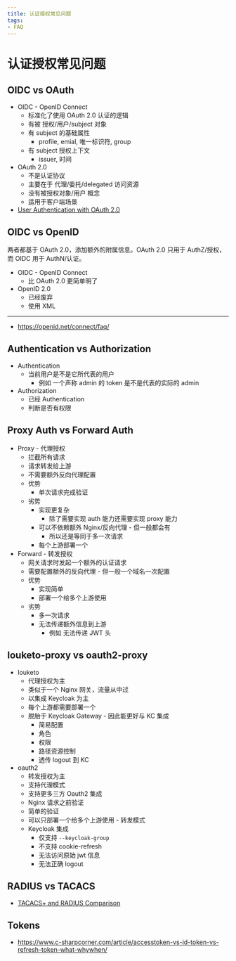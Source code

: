 ```yaml
---
title: 认证授权常见问题
tags:
- FAQ
---
```


# 认证授权常见问题

## OIDC vs OAuth

- OIDC - OpenID Connect
  - 标准化了使用 OAuth 2.0 认证的逻辑
  - 有被 授权/用户/subject 对象
  - 有 subject 的基础属性
    - profile, emial, 唯一标识符, group
  - 有 subject 授权上下文
    - issuer, 时间
- OAuth 2.0
  - 不是认证协议
  - 主要在于 代理/委托/delegated 访问资源
  - 没有被授权对象/用户 概念
  - 适用于客户端场景
- [User Authentication with OAuth 2.0](https://oauth.net/articles/authentication/)

## OIDC vs OpenID

两者都基于 OAuth 2.0，添加额外的附属信息。OAuth 2.0 只用于 AuthZ/授权，而 OIDC 用于 AuthN/认证。

- OIDC - OpenID Connect
  - 比 OAuth 2.0 更简单明了
- OpenID 2.0
  - 已经废弃
  - 使用 XML

---

- https://openid.net/connect/faq/

## Authentication vs Authorization

- Authentication
  - 当前用户是不是它所代表的用户
    - 例如 一个声称 admin 的 token 是不是代表的实际的 admin
- Authorization
  - 已经 Authentication
  - 判断是否有权限

## Proxy Auth vs Forward Auth

- Proxy - 代理授权
  - 拦截所有请求
  - 请求转发给上游
  - 不需要额外反向代理配置
  - 优势
    - 单次请求完成验证
  - 劣势
    - 实现更复杂
      - 除了需要实现 auth 能力还需要实现 proxy 能力
    - 可以不依赖额外 Nginx/反向代理 - 但一般都会有
      - 所以还是等同于多一次请求
    - 每个上游部署一个
- Forward - 转发授权
  - 网关请求时发起一个额外的认证请求
  - 需要配置额外的反向代理 - 但一般一个域名一次配置
  - 优势
    - 实现简单
    - 部署一个给多个上游使用
  - 劣势
    - 多一次请求
    - 无法传递额外信息到上游
      - 例如 无法传递 JWT 头

## louketo-proxy vs oauth2-proxy

- louketo
  - 代理授权为主
  - 类似于一个 Nginx 网关，流量从中过
  - 以集成 Keycloak 为主
  - 每个上游都需要部署一个
  - 脱胎于 Keycloak Gateway - 因此能更好与 KC 集成
    - 简易配置
    - 角色
    - 权限
    - 路径资源控制
    - 透传 logout 到 KC
- oauth2
  - 转发授权为主
  - 支持代理模式
  - 支持更多三方 Oauth2 集成
  - Nginx 请求之前验证
  - 简单的验证
  - 可以只部署一个给多个上游使用 - 转发模式
  - Keycloak 集成
    - 仅支持 `--keycloak-group`
    - 不支持 cookie-refresh
    - 无法访问原始 jwt 信息
    - 无法正确 logout

## RADIUS vs TACACS

- [TACACS+ and RADIUS Comparison](https://www.cisco.com/c/en/us/support/docs/security-vpn/remote-authentication-dial-user-service-radius/13838-10.html)

## Tokens

- https://www.c-sharpcorner.com/article/accesstoken-vs-id-token-vs-refresh-token-what-whywhen/
